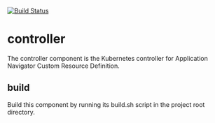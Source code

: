 [![Build Status](https://travis-ci.com/kappnav/ui.svg?branch=master)](https://travis-ci.com/kappnav/controller)

# controller

The controller component is the Kubernetes controller for Application Navigator Custom Resource Definition. 

## build

Build this component by running its build.sh script in the project root directory. 
